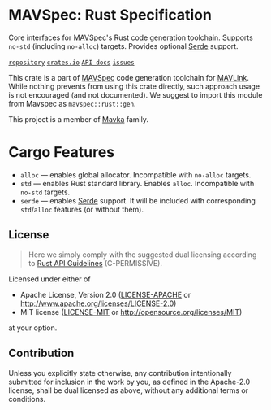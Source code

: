 MAVSpec: Rust Specification
===========================

Core interfaces for [MAVSpec](https://gitlab.com/mavka/libs/mavinspect)'s Rust code generation toolchain. Supports
`no-std` (including `no-alloc`) targets. Provides optional [Serde](https://serde.rs) support.

[`repository`](https://gitlab.com/mavka/libs/mavspec)
[`crates.io`](https://crates.io/crates/mavspec)
[`API docs`](https://docs.rs/mavspec/latest/mavspec/)
[`issues`](https://gitlab.com/mavka/libs/mavspec/-/issues)

This crate is a part of [MAVSpec](https://gitlab.com/mavka/libs/mavinspect) code generation toolchain for
[MAVLink](https://mavlink.io/en/). While nothing prevents from using this crate directly, such approach
usage is not encouraged (and not documented). We suggest to import this module from Mavspec as `mavspec::rust::gen`.

This project is a member of [Mavka](https://mavka.gitlab.io/home/) family.

# Cargo Features

* `alloc` — enables global allocator. Incompatible with `no-alloc` targets.  
* `std` — enables Rust standard library. Enables `alloc`. Incompatible with `no-std` targets.  
* `serde` — enables [Serde](https://serde.rs) support. It will be included with corresponding `std`/`alloc`
  features (or without them).

License
-------

> Here we simply comply with the suggested dual licensing according to
> [Rust API Guidelines](https://rust-lang.github.io/api-guidelines/about.html) (C-PERMISSIVE).

Licensed under either of

* Apache License, Version 2.0
  ([LICENSE-APACHE](../LICENSE-APACHE) or http://www.apache.org/licenses/LICENSE-2.0)
* MIT license
  ([LICENSE-MIT](../LICENSE-MIT) or http://opensource.org/licenses/MIT)

at your option.

Contribution
------------

Unless you explicitly state otherwise, any contribution intentionally submitted
for inclusion in the work by you, as defined in the Apache-2.0 license, shall be
dual licensed as above, without any additional terms or conditions.
